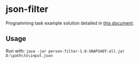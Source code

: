 # json-filter
Programming task example solution detailed in [this document](Person_filter.pdf).

## Usage

Run with: `java -jar person-filter-1.0-SNAPSHOT-all.jar D:\path\to\input.json`
